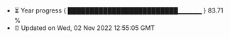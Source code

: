 - ⏳ Year progress { █████████████████████████▁▁▁▁▁ } 83.71 %
- ⏰ Updated on Wed, 02 Nov 2022 12:55:05 GMT

